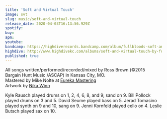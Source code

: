 ```yaml
---
title: 'Soft and Virtual Touch'
image: svt
slug: music/soft-and-virtual-touch
release_date: 2020-04-03T16:13:56.929Z
spotify:
buy:
apm:
youtube:
bandcamp: https://highdiverecords.bandcamp.com/album/fullbloods-soft-and-virtual-touch
highdive: http://www.highdivekc.com/albums/soft-and-virtual-touch-by-fullbloods/
published: true
---
```


All songs written/performed/recorded/mixed by Ross Brown (&copy;2015 Bargain Hunt Music /ASCAP) in Kansas City, MO.  
Mastered by Mike Nolte at [Eureka Mastering](http://eurekamastering.com)  
Artwork by [Nika Winn](http://nikawinn.com)

Kyle Rausch played drums on 1, 2, 4, 6, 8, and 9, sand on 9. Bill Pollock played drums on 3 and 5. David Seume played bass on 5. Jerad Tomasino played synth on 9 and 10, sang on 9. Jenni Kornfeld played cello on 4. Leslie Butsch played sax on 10.
